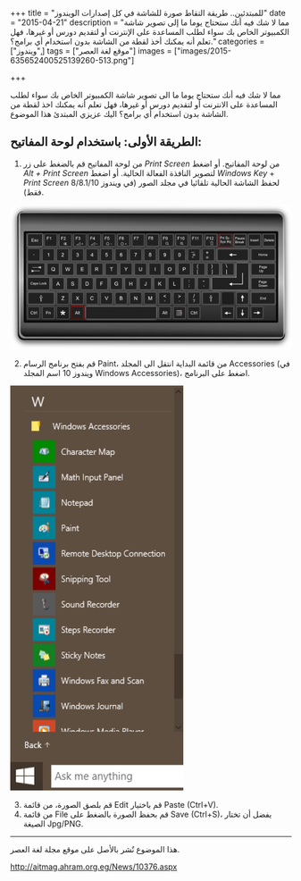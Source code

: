 +++
title = "للمبتدئين.. طريقة التقاط صورة للشاشة في كل إصدارات الويندوز"
date = "2015-04-21"
description = "مما لا شك فيه أنك ستحتاج يوما ما إلى تصوير شاشة الكمبيوتر الخاص بك سواء لطلب المساعدة على الإنترنت أو لتقديم دورس أو غيرها، فهل تعلم أنه يمكنك أخذ لقطة من الشاشة بدون استخدام أي برامج؟."
categories = ["ويندوز",]
tags = ["موقع لغة العصر"]
images = ["images/2015-635652400525139260-513.png"]

+++

مما لا شك فيه أنك ستحتاج يوما ما الى تصوير شاشة الكمبيوتر الخاص بك سواء لطلب المساعدة على الانترنت أو لتقديم دورس أو غيرها، فهل تعلم أنه يمكنك اخذ لقطة من الشاشة بدون استخدام أي برامج؟ اليك عزيزي المبتدئ هذا الموضوع.

## الطريقة الأولى: باستخدام لوحة المفاتيح:

1. من لوحة المفاتيح قم بالضغط على زر *Print Screen* من لوحة المفاتيح.
أو اضغط *Alt + Print Screen* لتصوير النافذة الفعالة الحالية.
أو اضغط *Windows Key* + *Print Screen* لحفظ الشاشة الحالية تلقائيا في مجلد الصور (في ويندوز 8/8.1/10 فقط).

![1](images/2015-635652400525139260-513.png)

2. قم بفتح برنامج الرسام Paint، من قائمة البداية انتقل الى المجلد Accessories (في ويندوز 10 اسم المجلد Windows Accessories)، اضغط على البرنامج.

![2](images/2015-635652400895136892-513.png)

3. قم بلصق الصورة، من قائمة Edit قم باختيار Paste (Ctrl+V).
4. من قائمة File قم بحفظ الصورة بالضغط على Save (Ctrl+S)، يفضل أن تختار الصيغة Jpg/PNG.

---
هذا الموضوع نٌشر باﻷصل على موقع مجلة لغة العصر.

http://aitmag.ahram.org.eg/News/10376.aspx